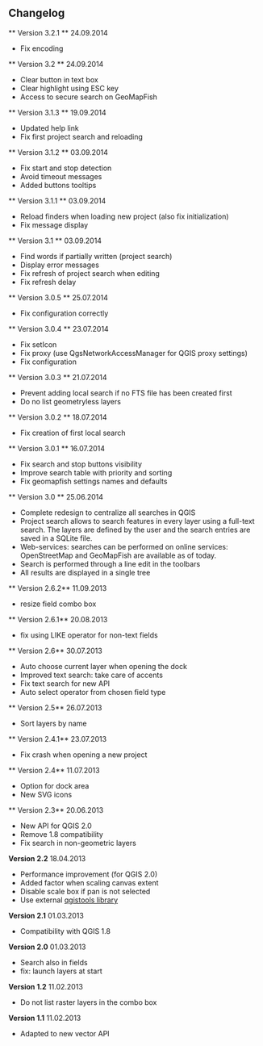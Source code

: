 ##  Changelog

** Version 3.2.1 ** 24.09.2014

* Fix encoding

** Version 3.2 ** 24.09.2014

* Clear button in text box
* Clear highlight using ESC key
* Access to secure search on GeoMapFish

** Version 3.1.3 ** 19.09.2014

* Updated help link
* Fix first project search and reloading

** Version 3.1.2 ** 03.09.2014

* Fix start and stop detection
* Avoid timeout messages
* Added buttons tooltips

** Version 3.1.1 ** 03.09.2014

* Reload finders when loading new project (also fix initialization)
* Fix message display

** Version 3.1 ** 03.09.2014

* Find words if partially written (project search)
* Display error messages
* Fix refresh of project search when editing
* Fix refresh delay

** Version 3.0.5 ** 25.07.2014

* Fix configuration correctly

** Version 3.0.4 ** 23.07.2014

* Fix setIcon
* Fix proxy (use QgsNetworkAccessManager for QGIS proxy settings)
* Fix configuration

** Version 3.0.3 ** 21.07.2014

* Prevent adding local search if no FTS file has been created first
* Do no list geometryless layers

** Version 3.0.2 ** 18.07.2014

* Fix creation of first local search

** Version 3.0.1 ** 16.07.2014

* Fix search and stop buttons visibility
* Improve search table with priority and sorting
* Fix geomapfish settings names and defaults

** Version 3.0 ** 25.06.2014

* Complete redesign to centralize all searches in QGIS
* Project search allows to search features in every layer using a full-text search.
  The layers are defined by the user and the search entries are saved in a SQLite file.
* Web-services: searches can be performed on online services: OpenStreetMap and GeoMapFish are available as of today.
* Search is performed through a line edit in the toolbars
* All results are displayed in a single tree

** Version 2.6.2** 11.09.2013

* resize field combo box

** Version 2.6.1** 20.08.2013

* fix using LIKE operator for non-text fields

** Version 2.6** 30.07.2013

* Auto choose current layer when opening the dock
* Improved text search: take care of accents
* Fix text search for new API
* Auto select operator from chosen field type

** Version 2.5** 26.07.2013

* Sort layers by name

** Version 2.4.1** 23.07.2013

* Fix crash when opening a new project

** Version 2.4** 11.07.2013

* Option for dock area
* New SVG icons

** Version 2.3** 20.06.2013

* New API for QGIS 2.0
* Remove 1.8 compatibility
* Fix search in non-geometric layers

**Version 2.2** 18.04.2013

* Performance improvement (for QGIS 2.0)
* Added factor when scaling canvas extent
* Disable scale box if pan is not selected
* Use external [qgistools library](https://github.com/3nids/qgistools/)

**Version 2.1** 01.03.2013

* Compatibility with QGIS 1.8

**Version 2.0** 01.03.2013

* Search also in fields
* fix: launch layers at start

**Version 1.2** 11.02.2013

* Do not list raster layers in the combo box

**Version 1.1** 11.02.2013

* Adapted to new vector API
